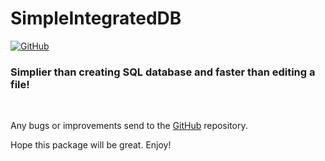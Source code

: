 # SimpleIntegratedDB
[![GitHub](https://img.shields.io/badge/Git-Hub-white?logo=github)](https://github.com/cyancoderix/SIDB)

### Simplier than creating SQL database and faster than editing a file!

<br/>

Any bugs or improvements send to the [GitHub](https://github.com/cyancoderix/SIDB) repository.

Hope this package will be great. Enjoy!

<!-- TODO Marketing -->